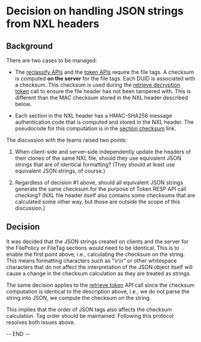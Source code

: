 # Decision on handling JSON strings from NXL headers 
  
## Background  
  
  
There are two cases to be managed:  
  
* The [reclassify APIs](https://bitbucket.org/nxtlbs-devops/rightsmanagement-wiki/wiki/RMS/RESTful%20API/Projects%20REST%20API#markdown-header-reclassify-file) and the [token APIs](https://bitbucket.org/nxtlbs-devops/rightsmanagement-wiki/wiki/RMS/RESTful%20API/Token%20REST%20API) require the file tags. A checksum is computed **on the server** for the file tags. Each DUID is associated with a checksum. This checksum is used during the [retrieve decryption token](https://bitbucket.org/nxtlbs-devops/rightsmanagement-wiki/wiki/RMS/RESTful%20API/Token%20REST%20API#markdown-header-retrieve-decryption-token) call to ensure the file header has not been tampered with. This is different than the MAC checksum stored in the NXL header described below.    

* Each section in the NXL header has a HMAC-SHA256 message authentication code that is computed and stored in the NXL header. The pseudocode for this computation is in the [section checksum](https://bitbucket.org/nxtlbs-devops/rightsmanagement-wiki/wiki/RMD/nxl.format.v2.md) link.   
  
The discussion with the teams raised two points:   
  
1. When client-side and server-side independently update the headers of their clones of the same NXL file, should they use equivalent JSON strings that are of identical formatting? (They should at least use equivalent JSON strings, of course.)  

2. Regardless of decision #1 above, should all equivalent JSON strings generate the same checksum for the purpose of Token RESP API call checking? (NXL file header itself also contains some checksums that are calculated some other way, but those are outside the scope of this discussion.)    
  
## Decision   
  
It was decided that the JSON strings created on clients and the server for the FilePolicy or FileTag sections would need to be identical. This is to enable the first point above, i.e., calculating the checksum on the string. This means formatting characters such as "\r\n" or other whitespace characters that do not affect the interpretation of the JSON object itself will cause a change in the checksum calculation as they are treated as strings. 
  
The same decision applies to the [retrieve token](https://bitbucket.org/nxtlbs-devops/rightsmanagement-wiki/wiki/RMS/RESTful%20API/Token%20REST%20API#markdown-header-retrieve-decryption-token) API call since the checksum computation is identical to the description above, i.e., we do not parse the string into JSON, we compute the checksum on the string.   
  
This implies that the order of JSON tags also affects the checksum calculation. Tag order should be maintained. Following this protocol resolves both issues above. 

-- END --